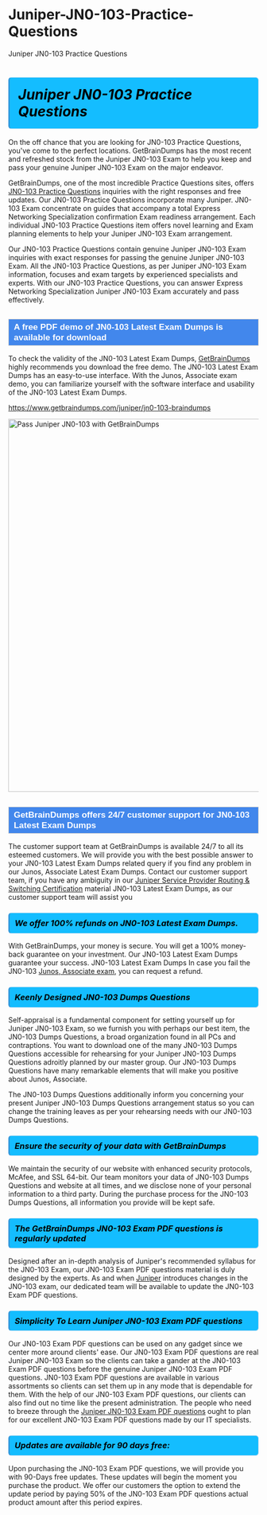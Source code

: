 # Juniper-JN0-103-Practice-Questions
Juniper JN0-103 Practice Questions
<h1><strong><span style="display: block; color: #000000; background: #14BDFF; border: 0.5px solid #AED6F1; border-left: 3px solid #3498DB; padding: .6em; border-radius: 6px;">                     <em>Juniper JN0-103 <span class="exam_variation">Practice Questions</span> </em>                </span></strong>            </h1>                        <p>On the off chance that you are looking for JN0-103 <span class="exam_variation">Practice Questions</span>, you've come to the perfect locations.             GetBrainDumps has the most recent and refreshed stock from the Juniper JN0-103 Exam to help you keep and pass your genuine Juniper JN0-103 Exam on the major endeavor.</p>                        <p>GetBrainDumps, one of the most incredible <span class="exam_variation">Practice Questions</span> sites, offers <a href="https://www.getbraindumps.com/juniper/jn0-103-braindumps">JN0-103 <span class="exam_variation">Practice Questions</span></a> inquiries with the right responses and free updates. Our JN0-103 <span class="exam_variation">Practice Questions</span> incorporate             many Juniper. JN0-103 Exam concentrate on guides that accompany a total Express Networking Specialization confirmation Exam readiness arrangement. Each individual             JN0-103 <span class="exam_variation">Practice Questions</span> item offers novel learning and Exam planning elements to help your Juniper JN0-103 Exam arrangement.</p>                        <p>Our JN0-103 <span class="exam_variation">Practice Questions</span> contain genuine Juniper JN0-103 Exam inquiries with exact responses for passing the genuine Juniper JN0-103 Exam. All the JN0-103 <span class="exam_variation">Practice Questions</span>,             as per Juniper JN0-103 Exam information, focuses and exam targets by experienced specialists and experts. With our JN0-103 <span class="exam_variation">Practice Questions</span>, you can answer             Express Networking Specialization Juniper JN0-103 Exam accurately and pass effectively.</p>                        <h2 style="background: #4287ec; border: 1px solid #cccccc; padding: 5px 10px;">                <span style="color: #ffffff;">                    <span style="font-size: 11pt;">                        <span style="line-height: normal;">                            <span style="font-family: Calibri,sans-serif;">                                <strong>                                    <span style="font-size: 13.0pt;">A free PDF demo of JN0-103 <span class="exam_variation2">Latest Exam Dumps</span> is available for download</span>                                </strong>                            </span>                        </span>                    </span>                </span>            </h2>                        <p>To check the validity of the JN0-103 <span class="exam_variation2">Latest Exam Dumps</span>, <a href="https://www.getbraindumps.com/">GetBrainDumps</a> highly recommends you download the free demo. The JN0-103 <span class="exam_variation2">Latest Exam Dumps</span> has an easy-to-use interface.             With the Junos, Associate exam demo, you can familiarize yourself with the software interface and usability of the JN0-103 <span class="exam_variation2">Latest Exam Dumps</span>.</p>                        <p><a href="https://www.getbraindumps.com/juniper/jn0-103-braindumps">https://www.getbraindumps.com/juniper/jn0-103-braindumps</a></p>                        <p><a href="https://www.getbraindumps.com/"><img src="https://www.getbraindumps.com/images/get-updated-exam-questions-with-discount-getbraindumps.jpg" class="postImage" alt="Pass Juniper JN0-103 with GetBrainDumps" width="750"></a></p>                            <h2 style="background: #4287ec; border: 1px solid #cccccc; padding: 5px 10px;">                <span style="color: #ffffff;">                    <span style="font-size: 11pt;">                        <span style="line-height: normal;">                            <span style="font-family: Calibri,sans-serif;">                                <strong>                                    <span style="font-size: 13.0pt;">GetBrainDumps offers 24/7 customer support for JN0-103 <span class="exam_variation2">Latest Exam Dumps</span> </span>                                </strong>                            </span>                        </span>                    </span>                </span>            </h2>                        <p>The customer support team at GetBrainDumps is available 24/7 to all its esteemed customers. We will provide you with the best possible answer to your JN0-103 <span class="exam_variation2">Latest Exam Dumps</span>            related query if you find any problem in our Junos, Associate <span class="exam_variation2">Latest Exam Dumps</span>. Contact our customer support team, if you have any ambiguity in             our <a href="https://www.getbraindumps.com/juniper/juniper-service-provider-routing-switching-certification-braindumps.html">Juniper Service Provider Routing &amp; Switching Certification</a> material JN0-103 <span class="exam_variation2">Latest Exam Dumps</span>, as our customer support team will assist you</p>                        <h3>                <strong>                    <span style="display: block; color: #000000; background: #14BDFF; border: 0.5px solid #AED6F1; border-left: 3px solid #3498DB; padding: .6em; border-radius: 6px;">                        <em>We offer 100% refunds on JN0-103 <span class="exam_variation2">Latest Exam Dumps</span>.</em>                    </span>                </strong>            </h3>                        <p>With GetBrainDumps, your money is secure. You will get a 100% money-back guarantee on your investment. Our JN0-103 <span class="exam_variation2">Latest Exam Dumps</span> guarantee your success.             JN0-103 <span class="exam_variation2">Latest Exam Dumps</span> In case you fail the JN0-103 <a href="https://www.getbraindumps.com/juniper/jn0-103-braindumps">Junos, Associate exam</a>, you can request a refund.</p>                        <h3>                <strong>                    <span style="display: block; color: #000000; background: #14BDFF; border: 0.5px solid #AED6F1; border-left: 3px solid #3498DB; padding: .6em; border-radius: 6px;">                        <em>Keenly Designed JN0-103 <span class="exam_variation3">Dumps Questions</span></em>                    </span>                </strong>            </h3>                        <p>Self-appraisal is a fundamental component for setting yourself up for Juniper JN0-103 Exam, so we furnish you with perhaps our best item, the JN0-103 <span class="exam_variation3">Dumps Questions</span>,             a broad organization found in all PCs and contraptions. You want to download one of the many JN0-103 <span class="exam_variation3">Dumps Questions</span> accessible for rehearsing for your             Juniper JN0-103 <span class="exam_variation3">Dumps Questions</span> adroitly planned by our master group. Our JN0-103 <span class="exam_variation3">Dumps Questions</span> have many remarkable elements that will make you             positive about Junos, Associate.</p>                        <p>The JN0-103 <span class="exam_variation3">Dumps Questions</span> additionally inform you concerning your present Juniper JN0-103 <span class="exam_variation3">Dumps Questions</span> arrangement status so you can change the training             leaves as per your rehearsing needs with our JN0-103 <span class="exam_variation3">Dumps Questions</span>.</p>                        <h3>                <strong>                    <span style="display: block; color: #000000; background: #14BDFF; border: 0.5px solid #AED6F1; border-left: 3px solid #3498DB; padding: .6em; border-radius: 6px;">                        <em>Ensure the security of your data with GetBrainDumps </em>                    </span>                </strong>            </h3>                        <p>We maintain the security of our website with enhanced security protocols, McAfee, and SSL 64-bit. Our team monitors your data of JN0-103 <span class="exam_variation3">Dumps Questions</span> and website at all times,             and we disclose none of your personal information to a third party. During the purchase process for the JN0-103 <span class="exam_variation3">Dumps Questions</span>, all information you provide will be kept safe.</p>                        <h3>                <strong>                    <span style="display: block; color: #000000; background: #14BDFF; border: 0.5px solid #AED6F1; border-left: 3px solid #3498DB; padding: .6em; border-radius: 6px;">                        <em>The GetBrainDumps JN0-103 <span class="exam_variation4">Exam PDF questions</span> is regularly updated </em>                    </span>                </strong>            </h3>                        <p>Designed after an in-depth analysis of Juniper's recommended syllabus for the JN0-103 Exam, our JN0-103 <span class="exam_variation4">Exam PDF questions</span> material is duly designed by the experts.             As and when <a href="https://www.getbraindumps.com/juniper-braindumps.html">Juniper</a> introduces changes in the JN0-103 exam, our dedicated team will be available to update the JN0-103 <span class="exam_variation4">Exam PDF questions</span>.</p>                        <h3>                <strong>                    <span style="display: block; color: #000000; background: #14BDFF; border: 0.5px solid #AED6F1; border-left: 3px solid #3498DB; padding: .6em; border-radius: 6px;">                        <em>Simplicity To Learn Juniper JN0-103 <span class="exam_variation4">Exam PDF questions</span></em>                    </span>                </strong>            </h3>                        <p>Our JN0-103 <span class="exam_variation4">Exam PDF questions</span> can be used on any gadget since we center more around clients' ease. Our JN0-103 <span class="exam_variation4">Exam PDF questions</span> are real Juniper JN0-103 Exam             so the clients can take a gander at the JN0-103 <span class="exam_variation4">Exam PDF questions</span> before the genuine Juniper JN0-103 <span class="exam_variation4">Exam PDF questions</span>. JN0-103 <span class="exam_variation4">Exam PDF questions</span> are available in various assortments             so clients can set them up in any mode that is dependable for them. With the help of our JN0-103 <span class="exam_variation4">Exam PDF questions</span>, our clients can also find out no time like the present administration.             The people who need to breeze through the <a href="https://www.getbraindumps.com/juniper/jn0-103-braindumps">Juniper JN0-103 <span class="exam_variation4">Exam PDF questions</span></a> ought to plan for our excellent JN0-103 <span class="exam_variation4">Exam PDF questions</span> made by our IT specialists.</p>                        <h3>                <strong>                    <span style="display: block; color: #000000; background: #14BDFF; border: 0.5px solid #AED6F1; border-left: 3px solid #3498DB; padding: .6em; border-radius: 6px;">                        <em>Updates are available for 90 days free:</em>                    </span>                </strong>            </h3>                        <p>Upon purchasing the JN0-103 <span class="exam_variation4">Exam PDF questions</span>, we will provide you with 90-Days free updates. These updates will begin the moment you purchase the product.             We offer our customers the option to extend the update period by paying 50% of the JN0-103 <span class="exam_variation4">Exam PDF questions</span> actual product amount after this period expires.</p>                    

